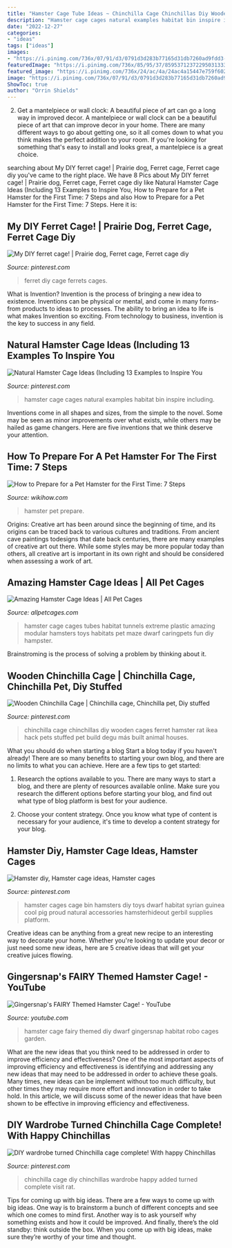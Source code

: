 ```yaml
---
title: "Hamster Cage Tube Ideas ~ Chinchilla Cage Chinchillas Diy Wooden Cages Ferret Hamster Rat Ikea Hack Pets Stuffed Pet Build Degu Más Built Animal Houses"
description: "Hamster cage cages natural examples habitat bin inspire including"
date: "2022-12-27"
categories:
- "ideas"
tags: ["ideas"]
images:
- "https://i.pinimg.com/736x/07/91/d3/0791d3d283b77165d31db7260ad9fdd3--hamster-cages-hamsters.jpg"
featuredImage: "https://i.pinimg.com/736x/85/95/37/859537123722950313337392bb368a8b--diy-ferret-ferret-ideas.jpg"
featured_image: "https://i.pinimg.com/736x/24/ac/4a/24ac4a15447e759f602535397e2ca83a.jpg"
image: "https://i.pinimg.com/736x/07/91/d3/0791d3d283b77165d31db7260ad9fdd3--hamster-cages-hamsters.jpg"
ShowToc: true
author: "Orrin Shields"
---
```



2. Get a mantelpiece or wall clock: A beautiful piece of art can go a long way in improved decor.
A mantelpiece or wall clock can be a beautiful piece of art that can improve decor in your home. There are many different ways to go about getting one, so it all comes down to what you think makes the perfect addition to your room. If you're looking for something that's easy to install and looks great, a mantelpiece is a great choice.

	

		
searching about My DIY ferret cage! | Prairie dog, Ferret cage, Ferret cage diy you've came to the right place. We have 8 Pics about My DIY ferret cage! | Prairie dog, Ferret cage, Ferret cage diy like Natural Hamster Cage Ideas (Including 13 Examples to Inspire You, How to Prepare for a Pet Hamster for the First Time: 7 Steps and also How to Prepare for a Pet Hamster for the First Time: 7 Steps. Here it is:
		
    
## My DIY Ferret Cage! | Prairie Dog, Ferret Cage, Ferret Cage Diy

<img loading=lazy src="https://i.pinimg.com/736x/85/95/37/859537123722950313337392bb368a8b--diy-ferret-ferret-ideas.jpg" onerror="this.onerror=null;this.src='https://tse1.mm.bing.net/th?id=OIP.EavDm28ECs2z7vf023S6pAHaNK&amp;pid=15.1';" alt="My DIY ferret cage! | Prairie dog, Ferret cage, Ferret cage diy">

_Source: pinterest.com_

>ferret diy cage ferrets cages. 

	

What is Invention?
Invention is the process of bringing a new idea to existence. Inventions can be physical or mental, and come in many forms- from products to ideas to processes. The ability to bring an idea to life is what makes Invention so exciting. From technology to business, invention is the key to success in any field.

    
## Natural Hamster Cage Ideas (Including 13 Examples To Inspire You

<img loading=lazy src="https://i.pinimg.com/736x/9c/b9/f2/9cb9f2831cf0f7b57351eaed2af9fd5f.jpg" onerror="this.onerror=null;this.src='https://tse1.mm.bing.net/th?id=OIP.wr9_b9NPr4IqCKhpXG5FtwHaJQ&amp;pid=15.1';" alt="Natural Hamster Cage Ideas (Including 13 Examples to Inspire You">

_Source: pinterest.com_

>hamster cage cages natural examples habitat bin inspire including. 

	

Inventions come in all shapes and sizes, from the simple to the novel. Some may be seen as minor improvements over what exists, while others may be hailed as game changers. Here are five inventions that we think deserve your attention.

    
## How To Prepare For A Pet Hamster For The First Time: 7 Steps

<img loading=lazy src="http://www.wikihow.com/images/7/7f/Prepare-for-a-Pet-Hamster-for-the-First-Time-Step-7Bullet2.jpg" onerror="this.onerror=null;this.src='https://tse2.mm.bing.net/th?id=OIP.ME0TGBSgkUb1xMW_jsKYlwHaE8&amp;pid=15.1';" alt="How to Prepare for a Pet Hamster for the First Time: 7 Steps">

_Source: wikihow.com_

>hamster pet prepare. 

	

Origins:
Creative art has been around since the beginning of time, and its origins can be traced back to various cultures and traditions. From ancient cave paintings todesigns that date back centuries, there are many examples of creative art out there. While some styles may be more popular today than others, all creative art is important in its own right and should be considered when assessing a work of art.

    
## Amazing Hamster Cage Ideas | All Pet Cages

<img loading=lazy src="http://allpetcages.com/wp-content/uploads/2016/11/hamster-cage-with-tubes-and-tunnels.jpg" onerror="this.onerror=null;this.src='https://tse2.mm.bing.net/th?id=OIP.W3teiNe0ic15cGPiwQeVmwHaJZ&amp;pid=15.1';" alt="Amazing Hamster Cage Ideas | All Pet Cages">

_Source: allpetcages.com_

>hamster cage cages tubes habitat tunnels extreme plastic amazing modular hamsters toys habitats pet maze dwarf caringpets fun diy hampster. 

	

Brainstroming is the process of solving a problem by thinking about it.

    
## Wooden Chinchilla Cage | Chinchilla Cage, Chinchilla Pet, Diy Stuffed

<img loading=lazy src="https://i.pinimg.com/736x/24/ac/4a/24ac4a15447e759f602535397e2ca83a.jpg" onerror="this.onerror=null;this.src='https://tse4.mm.bing.net/th?id=OIP.DjWmYezWGOUB94vuV6TjRQHaLH&amp;pid=15.1';" alt="Wooden Chinchilla Cage | Chinchilla cage, Chinchilla pet, Diy stuffed">

_Source: pinterest.com_

>chinchilla cage chinchillas diy wooden cages ferret hamster rat ikea hack pets stuffed pet build degu más built animal houses. 

	

What you should do when starting a blog
Start a blog today if you haven't already! There are so many benefits to starting your own blog, and there are no limits to what you can achieve. Here are a few tips to get started:
1. Research the options available to you. There are many ways to start a blog, and there are plenty of resources available online. Make sure you research the different options before starting your blog, and find out what type of blog platform is best for your audience.

2. Choose your content strategy. Once you know what type of content is necessary for your audience, it's time to develop a content strategy for your blog.

    
## Hamster Diy, Hamster Cage Ideas, Hamster Cages

<img loading=lazy src="https://i.pinimg.com/736x/07/91/d3/0791d3d283b77165d31db7260ad9fdd3--hamster-cages-hamsters.jpg" onerror="this.onerror=null;this.src='https://tse2.mm.bing.net/th?id=OIP.WfxvtG0fCRYYS5-GzRfxTQHaFw&amp;pid=15.1';" alt="Hamster diy, Hamster cage ideas, Hamster cages">

_Source: pinterest.com_

>hamster cages cage bin hamsters diy toys dwarf habitat syrian guinea cool pig proud natural accessories hamsterhideout gerbil supplies platform. 

	

Creative ideas can be anything from a great new recipe to an interesting way to decorate your home. Whether you're looking to update your decor or just need some new ideas, here are 5 creative ideas that will get your creative juices flowing.

    
## Gingersnap&#039;s FAIRY Themed Hamster Cage! - YouTube

<img loading=lazy src="https://i.ytimg.com/vi/1jC27rcyTo8/maxresdefault.jpg" onerror="this.onerror=null;this.src='https://tse1.mm.bing.net/th?id=OIP.LDWFeXwDoJJQHKhb_tEKtQHaEK&amp;pid=15.1';" alt="Gingersnap&#039;s FAIRY Themed Hamster Cage! - YouTube">

_Source: youtube.com_

>hamster cage fairy themed diy dwarf gingersnap habitat robo cages garden. 

	

What are the new ideas that you think need to be addressed in order to improve efficiency and effectiveness?
One of the most important aspects of improving efficiency and effectiveness is identifying and addressing any new ideas that may need to be addressed in order to achieve these goals. Many times, new ideas can be implement without too much difficulty, but other times they may require more effort and innovation in order to take hold. In this article, we will discuss some of the newer ideas that have been shown to be effective in improving efficiency and effectiveness.

    
## DIY Wardrobe Turned Chinchilla Cage Complete! With Happy Chinchillas

<img loading=lazy src="https://i.pinimg.com/736x/8b/12/6e/8b126e2d1cc3a13050cb4de76f35922c--chinchilla-cage-diy-wardrobe.jpg" onerror="this.onerror=null;this.src='https://tse2.mm.bing.net/th?id=OIP.tJlR-F1GdEEhim81W72KHwHaNK&amp;pid=15.1';" alt="DIY wardrobe turned Chinchilla cage complete! With happy Chinchillas">

_Source: pinterest.com_

>chinchilla cage diy chinchillas wardrobe happy added turned complete visit rat. 

	

Tips for coming up with big ideas.
There are a few ways to come up with big ideas. One way is to brainstorm a bunch of different concepts and see which one comes to mind first. Another way is to ask yourself why something exists and how it could be improved. And finally, there’s the old standby: think outside the box. When you come up with big ideas, make sure they’re worthy of your time and thought.

